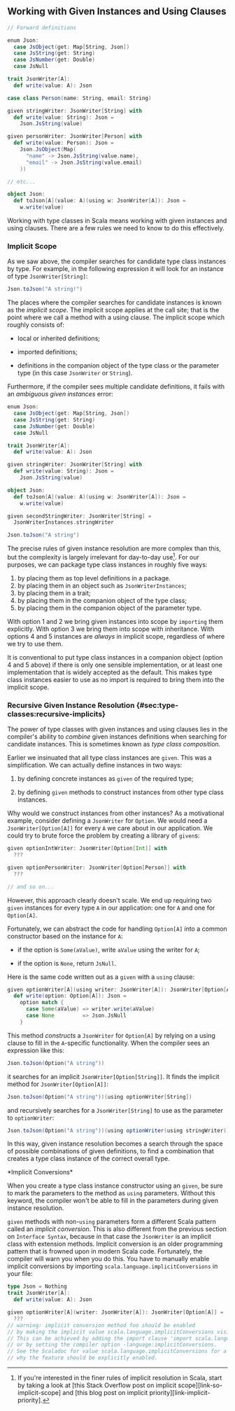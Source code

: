 ## Working with Given Instances and Using Clauses

```scala mdoc:invisible
// Forward definitions

enum Json:
  case JsObject(get: Map[String, Json])
  case JsString(get: String)
  case JsNumber(get: Double)
  case JsNull

trait JsonWriter[A]:
  def write(value: A): Json

case class Person(name: String, email: String)

given stringWriter: JsonWriter[String] with
  def write(value: String): Json =
    Json.JsString(value)

given personWriter: JsonWriter[Person] with
  def write(value: Person): Json =
    Json.JsObject(Map(
      "name" -> Json.JsString(value.name),
      "email" -> Json.JsString(value.email)
    ))

// etc...

object Json:
  def toJson[A](value: A)(using w: JsonWriter[A]): Json =
    w.write(value)
```

Working with type classes in Scala means
working with given instances and using clauses.
There are a few rules we need to know to do this effectively.

### Implicit Scope

As we saw above, the compiler searches
for candidate type class instances by type.
For example, in the following expression
it will look for an instance of type
`JsonWriter[String]`:

```scala mdoc:silent
Json.toJson("A string!")
```

The places where the compiler searches for candidate instances
is known as the *implicit scope*.
The implicit scope applies at the call site;
that is the point where we call a method with a using clause.
The implicit scope which roughly consists of:

- local or inherited definitions;

- imported definitions;

- definitions in the companion object
  of the type class or the parameter type
  (in this case `JsonWriter` or `String`).

Furthermore, if the compiler sees multiple candidate definitions,
it fails with an *ambiguous given instances* error:

```scala mdoc:invisible:reset-object
enum Json:
  case JsObject(get: Map[String, Json])
  case JsString(get: String)
  case JsNumber(get: Double)
  case JsNull

trait JsonWriter[A]:
  def write(value: A): Json

given stringWriter: JsonWriter[String] with
  def write(value: String): Json =
    Json.JsString(value)

object Json:
  def toJson[A](value: A)(using w: JsonWriter[A]): Json =
    w.write(value)
```
```scala mdoc:fail
given secondStringWriter: JsonWriter[String] =
  JsonWriterInstances.stringWriter

Json.toJson("A string")
```

The precise rules of given instance resolution are more complex than this,
but the complexity is largely irrelevant for day-to-day use[^implicit-search].
For our purposes, we can package type class instances in roughly five ways:

1. by placing them as top level definitions in a package.
2. by placing them in an object such as `JsonWriterInstances`;
3. by placing them in a trait;
4. by placing them in the companion object of the type class;
5. by placing them in the companion object of the parameter type.

With option 1 and 2 we bring given instances into scope by `importing` them explicitly.
With option 3 we bring them into scope with inheritance.
With options 4 and 5 instances are *always* in implicit scope,
regardless of where we try to use them.

It is conventional to put type class instances in a companion object (option 4 and 5 above)
if there is only one sensible implementation,
or at least one implementation that is widely accepted as the default.
This makes type class instances easier to use
as no import is required to bring them into the implicit scope.

[^implicit-search]: If you're interested in the finer rules of implicit resolution in Scala,
start by taking a look at [this Stack Overflow post on implicit scope][link-so-implicit-scope]
and [this blog post on implicit priority][link-implicit-priority].


### Recursive Given Instance Resolution {#sec:type-classes:recursive-implicits}

The power of type classes with given instances and using clauses lies in
the compiler's ability to *combine* given instances definitions
when searching for candidate instances.
This is sometimes known as *type class composition*.

Earlier we insinuated that all type class instances
are `given`. This was a simplification.
We can actually define instances in two ways:

1. by defining concrete instances as
   `given` of the required type;

2. by defining `given` methods to
   construct instances from other type class instances.

Why would we construct instances from other instances?
As a motivational example,
consider defining a `JsonWriter` for `Option`.
We would need a `JsonWriter[Option[A]]`
for every `A` we care about in our application.
We could try to brute force the problem by creating
a library of `given`s:

```scala
given optionIntWriter: JsonWriter[Option[Int]] with
  ???

given optionPersonWriter: JsonWriter[Option[Person]] with
  ???

// and so on...
```

However, this approach clearly doesn't scale.
We end up requiring two `given` instances
for every type `A` in our application:
one for `A` and one for `Option[A]`.

Fortunately, we can abstract the code for handling `Option[A]`
into a common constructor based on the instance for `A`:

- if the option is `Some(aValue)`,
  write `aValue` using the writer for `A`;

- if the option is `None`, return `JsNull`.

Here is the same code written out as a `given` with a `using` clause:

```scala mdoc:silent
given optionWriter[A](using writer: JsonWriter[A]): JsonWriter[Option[A]] with
  def write(option: Option[A]): Json =
    option match {
      case Some(aValue) => writer.write(aValue)
      case None         => Json.JsNull
    }
```

This method *constructs* a `JsonWriter` for `Option[A]` by
relying on a using clause to
fill in the `A`-specific functionality.
When the compiler sees an expression like this:

```scala mdoc:silent
Json.toJson(Option("A string"))
```

it searches for an implicit `JsonWriter[Option[String]]`.
It finds the implicit method for `JsonWriter[Option[A]]`:

```scala mdoc:silent
Json.toJson(Option("A string"))(using optionWriter[String])
```

and recursively searches for a `JsonWriter[String]`
to use as the parameter to `optionWriter`:

```scala mdoc:silent
Json.toJson(Option("A string"))(using optionWriter(using stringWriter))
```

In this way, given instance resolution becomes
a search through the space of possible combinations
of given definitions, to find
a combination that creates a type class instance
of the correct overall type.

<div class="callout callout-warning">
*Implicit Conversions*

When you create a type class instance constructor
using an `given`,
be sure to mark the parameters to the method
as `using` parameters.
Without this keyword, the compiler won't be able to
fill in the parameters during given instance resolution.

`given` methods with non-`using` parameters
form a different Scala pattern called an *implicit conversion*. 
This is also different from the previous section on `Interface Syntax`, 
because in that case the `JsonWriter` is an implicit class with extension methods. 
Implicit conversion is an older programming pattern
that is frowned upon in modern Scala code.
Fortunately, the compiler will warn you when you do this.
You have to manually enable implicit conversions
by importing `scala.language.implicitConversions` in your file:

```scala mdoc:invisible:reset
type Json = Nothing
trait JsonWriter[A]:
  def write(value: A): Json
```
```scala modc:warn
given optionWriter[A](writer: JsonWriter[A]): JsonWriter[Option[A]] =
  ???
// warning: implicit conversion method foo should be enabled
// by making the implicit value scala.language.implicitConversions visible.
// This can be achieved by adding the import clause 'import scala.language.implicitConversions'
// or by setting the compiler option -language:implicitConversions.
// See the Scaladoc for value scala.language.implicitConversions for a discussion
// why the feature should be explicitly enabled.
```
</div>
